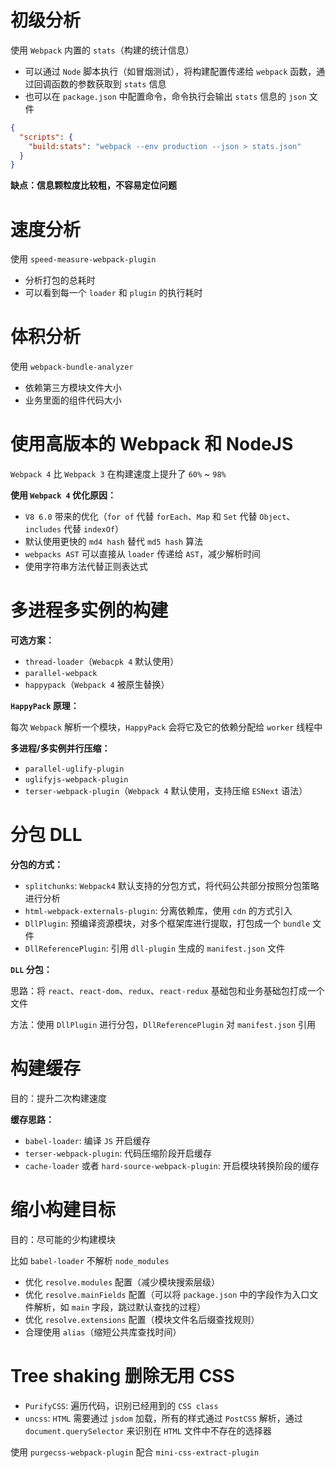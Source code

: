 # 初级分析

使用 `Webpack` 内置的 `stats`（构建的统计信息）

- 可以通过 `Node` 脚本执行（如冒烟测试），将构建配置传递给 `webpack` 函数，通过回调函数的参数获取到 `stats` 信息
- 也可以在 `package.json` 中配置命令，命令执行会输出 `stats` 信息的 `json` 文件

```json
{
  "scripts": {
    "build:stats": "webpack --env production --json > stats.json"
  }
}
```

**缺点：信息颗粒度比较粗，不容易定位问题**

# 速度分析

使用 `speed-measure-webpack-plugin`

- 分析打包的总耗时
- 可以看到每一个 `loader` 和 `plugin` 的执行耗时

# 体积分析

使用 `webpack-bundle-analyzer`

- 依赖第三方模块文件大小
- 业务里面的组件代码大小

# 使用高版本的 Webpack 和 NodeJS

`Webpack 4` 比 `Webpack 3` 在构建速度上提升了 `60%` ~ `98%`

**使用 `Webpack 4` 优化原因：**

- `V8 6.0` 带来的优化（`for of` 代替 `forEach`、`Map` 和 `Set` 代替 `Object`、`includes` 代替 `indexOf`）
- 默认使用更快的 `md4 hash` 替代 `md5 hash` 算法
- `webpacks AST` 可以直接从 `loader` 传递给 `AST`，减少解析时间
- 使用字符串方法代替正则表达式

# 多进程多实例的构建

**可选方案：**

- `thread-loader`（`Webacpk 4` 默认使用）
- `parallel-webpack`
- `happypack`（`Webpack 4` 被原生替换）

**`HappyPack` 原理：**

每次 `Webpack` 解析一个模块，`HappyPack` 会将它及它的依赖分配给 `worker` 线程中

**多进程/多实例并行压缩：**

- `parallel-uglify-plugin`
- `uglifyjs-webpack-plugin`
- `terser-webpack-plugin`（`Webpack 4` 默认使用，支持压缩 `ESNext` 语法）

# 分包 DLL

**分包的方式：**

- `splitchunks`: `Webpack4` 默认支持的分包方式，将代码公共部分按照分包策略进行分析
- `html-webpack-externals-plugin`: 分离依赖库，使用 `cdn` 的方式引入
- `DllPlugin`: 预编译资源模块，对多个框架库进行提取，打包成一个 `bundle` 文件
- `DllReferencePlugin`: 引用 `dll-plugin` 生成的 `manifest.json` 文件

**`DLL` 分包：**

思路：将 `react`、`react-dom`、`redux`、`react-redux` 基础包和业务基础包打成一个文件

方法：使用 `DllPlugin` 进行分包，`DllReferencePlugin` 对 `manifest.json` 引用

# 构建缓存

目的：提升二次构建速度

**缓存思路：**

- `babel-loader`: 编译 `JS` 开启缓存
- `terser-webpack-plugin`: 代码压缩阶段开启缓存
- `cache-loader` 或者 `hard-source-webpack-plugin`: 开启模块转换阶段的缓存

# 缩小构建目标

目的：尽可能的少构建模块

比如 `babel-loader` 不解析 `node_modules`

- 优化 `resolve.modules` 配置（减少模块搜索层级）
- 优化 `resolve.mainFields` 配置（可以将 `package.json` 中的字段作为入口文件解析，如 `main` 字段，跳过默认查找的过程）
- 优化 `resolve.extensions` 配置（模块文件名后缀查找规则）
- 合理使用 `alias`（缩短公共库查找时间）

# Tree shaking 删除无用 CSS

- `PurifyCSS`: 遍历代码，识别已经用到的 `CSS class`
- `uncss`: `HTML` 需要通过 `jsdom` 加载，所有的样式通过 `PostCSS` 解析，通过 `document.querySelector` 来识别在 `HTML` 文件中不存在的选择器

使用 `purgecss-webpack-plugin` 配合 `mini-css-extract-plugin`
